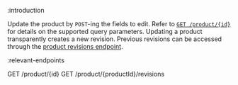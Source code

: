:introduction

Update the product by `POST`-ing the fields to edit. Refer to
[`GET /product/{id}`](/endpoints/GET/product/{id}/) for details on the
supported query parameters. Updating a product transparently creates a new
revision. Previous revisions can be accessed through the
[product revisions endpoint](/endpoints/GET/product/{productId}/revisions/).

:relevant-endpoints

GET /product/{id}
GET /product/{productId}/revisions
